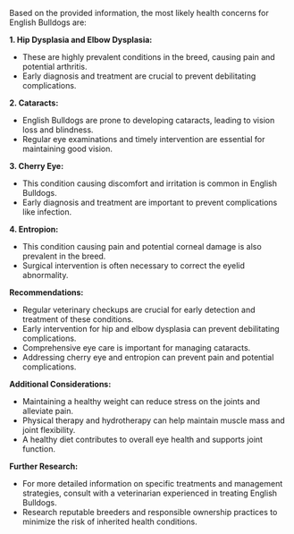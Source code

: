 Based on the provided information, the most likely health concerns for English Bulldogs are:

**1. Hip Dysplasia and Elbow Dysplasia:**

* These are highly prevalent conditions in the breed, causing pain and potential arthritis.
* Early diagnosis and treatment are crucial to prevent debilitating complications.

**2. Cataracts:**

* English Bulldogs are prone to developing cataracts, leading to vision loss and blindness.
* Regular eye examinations and timely intervention are essential for maintaining good vision.

**3. Cherry Eye:**

* This condition causing discomfort and irritation is common in English Bulldogs.
* Early diagnosis and treatment are important to prevent complications like infection.

**4. Entropion:**

* This condition causing pain and potential corneal damage is also prevalent in the breed.
* Surgical intervention is often necessary to correct the eyelid abnormality.

**Recommendations:**

* Regular veterinary checkups are crucial for early detection and treatment of these conditions.
* Early intervention for hip and elbow dysplasia can prevent debilitating complications.
* Comprehensive eye care is important for managing cataracts.
* Addressing cherry eye and entropion can prevent pain and potential complications.

**Additional Considerations:**

* Maintaining a healthy weight can reduce stress on the joints and alleviate pain.
* Physical therapy and hydrotherapy can help maintain muscle mass and joint flexibility.
* A healthy diet contributes to overall eye health and supports joint function.

**Further Research:**

* For more detailed information on specific treatments and management strategies, consult with a veterinarian experienced in treating English Bulldogs.
* Research reputable breeders and responsible ownership practices to minimize the risk of inherited health conditions.